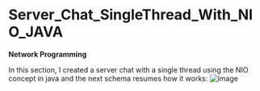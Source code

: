 # Server_Chat_SingleThread_With_NIO_JAVA

**Network Programming**

In this section, I created a server chat with a single thread using the NIO concept in java and the next schema resumes how it works:
![image](https://user-images.githubusercontent.com/67378945/221418664-ed8ea1f2-3855-4397-81b4-456edfde8f7e.png)

